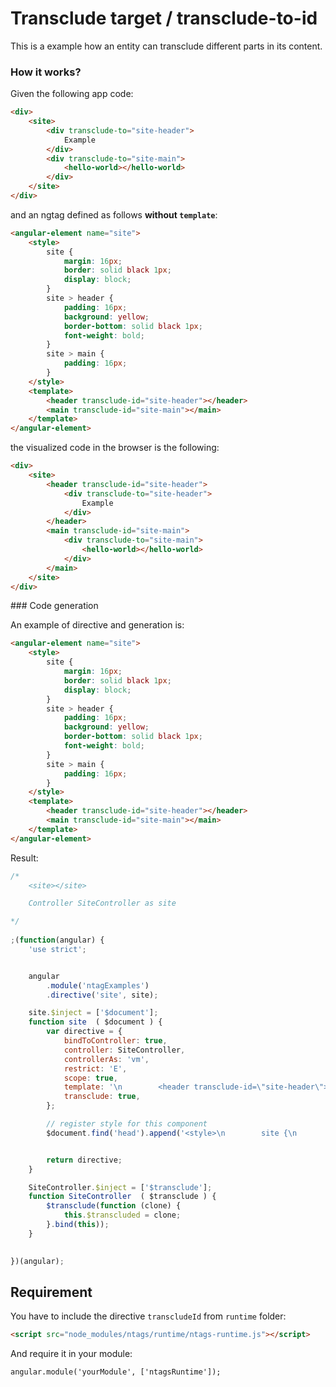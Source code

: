 Transclude target / transclude-to-id
====================================

This is a example how an entity can transclude different parts in its content.


### How it works?

Given the following app code:

```html
<div>
    <site>
        <div transclude-to="site-header">
            Example
        </div>
        <div transclude-to="site-main">
            <hello-world></hello-world>
        </div>
    </site>
</div>
```

and an ngtag defined as follows **without `template`**:

```html
<angular-element name="site">
    <style>
        site {
            margin: 16px;
            border: solid black 1px;
            display: block;
        }
        site > header {
            padding: 16px;
            background: yellow;
            border-bottom: solid black 1px;
            font-weight: bold;
        }
        site > main {
            padding: 16px;
        }
    </style>
    <template>
        <header transclude-id="site-header"></header>
        <main transclude-id="site-main"></main>
    </template>
</angular-element>
```

the visualized code in the browser is the following:

```html
<div>
    <site>
        <header transclude-id="site-header">
            <div transclude-to="site-header">
                Example
            </div>
        </header>
        <main transclude-id="site-main">
            <div transclude-to="site-main">
                <hello-world></hello-world>
            </div>
        </main>
    </site>
</div>
```



### Code generation

An example of directive and generation is:

```html
<angular-element name="site">
    <style>
        site {
            margin: 16px;
            border: solid black 1px;
            display: block;
        }
        site > header {
            padding: 16px;
            background: yellow;
            border-bottom: solid black 1px;
            font-weight: bold;
        }
        site > main {
            padding: 16px;
        }
    </style>
    <template>
        <header transclude-id="site-header"></header>
        <main transclude-id="site-main"></main>
    </template>
</angular-element>
```

Result:

```javascript
/*
	<site></site>

	Controller SiteController as site

*/
 
;(function(angular) {
	'use strict';


	angular
		.module('ntagExamples')
		.directive('site', site);

	site.$inject = ['$document'];
	function site  ( $document ) {
		var directive = {
			bindToController: true,
			controller: SiteController,
			controllerAs: 'vm',
			restrict: 'E',
			scope: true,
			template: '\n        <header transclude-id=\"site-header\"></header>\n        <main transclude-id=\"site-main\"></main>\n    ',
			transclude: true,
		};

		// register style for this component
		$document.find('head').append('<style>\n        site {\n            margin: 16px;\n            border: solid black 1px;\n            display: block;\n        }\n        site > header {\n            padding: 16px;\n            background: yellow;\n            border-bottom: solid black 1px;\n            font-weight: bold;\n        }\n        site > main {\n            padding: 16px;\n        }\n    </style>');


		return directive;
	}

	SiteController.$inject = ['$transclude'];
	function SiteController  ( $transclude ) {
		$transclude(function (clone) {
			this.$transcluded = clone;
		}.bind(this));
	}

 
})(angular);
```


Requirement
-----------

You have to include the directive `transcludeId` from `runtime` folder:

```html
<script src="node_modules/ntags/runtime/ntags-runtime.js"></script>
```

And require it in your module:

```javscript
angular.module('yourModule', ['ntagsRuntime']);
```
